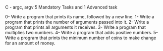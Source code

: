 C - argc, argv
5 Mandatory Tasks and 1 Advanced task

0- Write a program that prints its name, followed by a new line.
1- Write a program that prints the number of arguments passed into it.
2- Write a program that prints all arguments it receives.
3- Write a program that multiplies two numbers.
4- Write a program that adds positive numbers.
5- Write a program that prints the minimum number of coins to make change for an amount of money.
